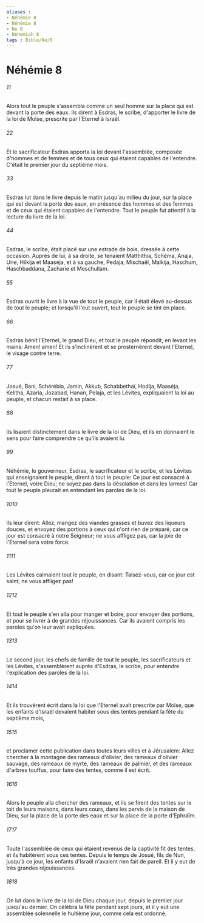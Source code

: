 ```yaml
---
aliases : 
- Néhémie 8
- Néhémie 8
- Ne 8
- Nehemiah 8
tags : Bible/Ne/8
---
```


# Néhémie 8

###### 11
Alors tout le peuple s'assembla comme un seul homme sur la place qui est devant la porte des eaux. Ils dirent à Esdras, le scribe, d'apporter le livre de la loi de Moïse, prescrite par l'Eternel à Israël.
###### 22
Et le sacrificateur Esdras apporta la loi devant l'assemblée, composée d'hommes et de femmes et de tous ceux qui étaient capables de l'entendre. C'était le premier jour du septième mois.
###### 33
Esdras lut dans le livre depuis le matin jusqu'au milieu du jour, sur la place qui est devant la porte des eaux, en présence des hommes et des femmes et de ceux qui étaient capables de l'entendre. Tout le peuple fut attentif à la lecture du livre de la loi.
###### 44
Esdras, le scribe, était placé sur une estrade de bois, dressée à cette occasion. Auprès de lui, à sa droite, se tenaient Matthithia, Schéma, Anaja, Urie, Hilkija et Maaséja, et à sa gauche, Pedaja, Mischaël, Malkija, Haschum, Haschbaddana, Zacharie et Meschullam.
###### 55
Esdras ouvrit le livre à la vue de tout le peuple, car il était élevé au-dessus de tout le peuple; et lorsqu'il l'eut ouvert, tout le peuple se tint en place.
###### 66
Esdras bénit l'Eternel, le grand Dieu, et tout le peuple répondit, en levant les mains: Amen! amen! Et ils s'inclinèrent et se prosternèrent devant l'Eternel, le visage contre terre.
###### 77
Josué, Bani, Schérébia, Jamin, Akkub, Schabbethaï, Hodija, Maaséja, Kelitha, Azaria, Jozabad, Hanan, Pelaja, et les Lévites, expliquaient la loi au peuple, et chacun restait à sa place.
###### 88
Ils lisaient distinctement dans le livre de la loi de Dieu, et ils en donnaient le sens pour faire comprendre ce qu'ils avaient lu.
###### 99
Néhémie, le gouverneur, Esdras, le sacrificateur et le scribe, et les Lévites qui enseignaient le peuple, dirent à tout le peuple: Ce jour est consacré à l'Eternel, votre Dieu; ne soyez pas dans la désolation et dans les larmes! Car tout le peuple pleurait en entendant les paroles de la loi.
###### 1010
Ils leur dirent: Allez, mangez des viandes grasses et buvez des liqueurs douces, et envoyez des portions à ceux qui n'ont rien de préparé, car ce jour est consacré à notre Seigneur; ne vous affligez pas, car la joie de l'Eternel sera votre force.
###### 1111
Les Lévites calmaient tout le peuple, en disant: Taisez-vous, car ce jour est saint; ne vous affligez pas!
###### 1212
Et tout le peuple s'en alla pour manger et boire, pour envoyer des portions, et pour se livrer à de grandes réjouissances. Car ils avaient compris les paroles qu'on leur avait expliquées.
###### 1313
Le second jour, les chefs de famille de tout le peuple, les sacrificateurs et les Lévites, s'assemblèrent auprès d'Esdras, le scribe, pour entendre l'explication des paroles de la loi.
###### 1414
Et ils trouvèrent écrit dans la loi que l'Eternel avait prescrite par Moïse, que les enfants d'Israël devaient habiter sous des tentes pendant la fête du septième mois,
###### 1515
et proclamer cette publication dans toutes leurs villes et à Jérusalem: Allez chercher à la montagne des rameaux d'olivier, des rameaux d'olivier sauvage, des rameaux de myrte, des rameaux de palmier, et des rameaux d'arbres touffus, pour faire des tentes, comme il est écrit.
###### 1616
Alors le peuple alla chercher des rameaux, et ils se firent des tentes sur le toit de leurs maisons, dans leurs cours, dans les parvis de la maison de Dieu, sur la place de la porte des eaux et sur la place de la porte d'Ephraïm.
###### 1717
Toute l'assemblée de ceux qui étaient revenus de la captivité fit des tentes, et ils habitèrent sous ces tentes. Depuis le temps de Josué, fils de Nun, jusqu'à ce jour, les enfants d'Israël n'avaient rien fait de pareil. Et il y eut de très grandes réjouissances.
###### 1818
On lut dans le livre de la loi de Dieu chaque jour, depuis le premier jour jusqu'au dernier. On célébra la fête pendant sept jours, et il y eut une assemblée solennelle le huitième jour, comme cela est ordonné.
